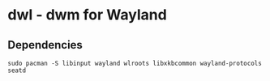 # dwl - dwm for Wayland
## Dependencies
```
sudo pacman -S libinput wayland wlroots libxkbcommon wayland-protocols seatd
```
